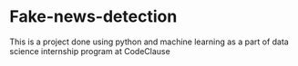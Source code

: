 # Fake-news-detection
This is a project done using python and machine learning as a part of  data science internship program at CodeClause
